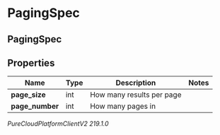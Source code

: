 # PagingSpec

## PagingSpec

## Properties

|Name | Type | Description | Notes|
|------------ | ------------- | ------------- | -------------|
| **page_size** | int | How many results per page | |
| **page_number** | int | How many pages in | |



_PureCloudPlatformClientV2 219.1.0_
